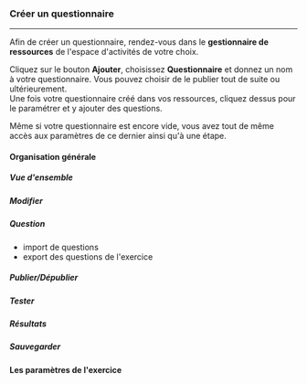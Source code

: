 ### Créer un questionnaire

---

Afin de créer un questionnaire, rendez-vous dans le **gestionnaire de ressources** de l'espace d'activités de votre choix.   

Cliquez sur le bouton **Ajouter**, choisissez **Questionnaire** et donnez un nom à votre questionnaire. Vous pouvez choisir de le publier tout de suite ou ultérieurement.  
Une fois votre questionnaire créé dans vos ressources, cliquez dessus pour le paramétrer et y ajouter des questions.

Même si votre questionnaire est encore vide, vous avez tout de même accès aux paramètres de ce dernier ainsi qu'à une étape.

#### Organisation générale

##### Vue d'ensemble

##### Modifier

##### Question

* import de questions
* export des questions de l'exercice

##### Publier/Dépublier

##### Tester

##### Résultats

##### Sauvegarder

#### Les paramètres de l'exercice



